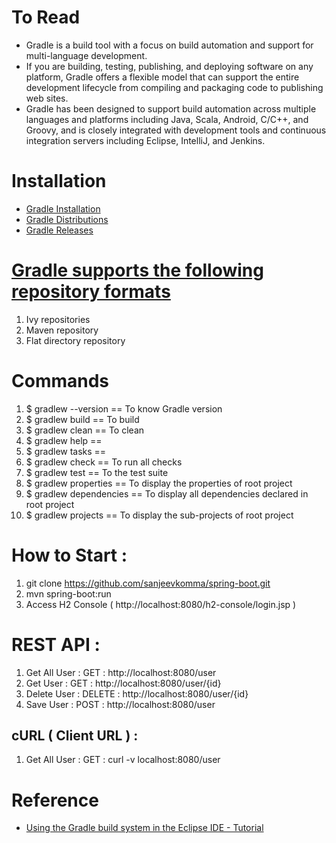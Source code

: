 # To Read
* Gradle is a build tool with a focus on build automation and support for multi-language development. 
* If you are building, testing, publishing, and deploying software on any platform, Gradle offers a flexible model that can support the entire development lifecycle from compiling and packaging code to publishing web sites. 
* Gradle has been designed to support build automation across multiple languages and platforms including Java, Scala, Android, C/C++, and Groovy, and is closely integrated with development tools and continuous integration servers including Eclipse, IntelliJ, and Jenkins.

# Installation
* [Gradle Installation](https://gradle.org/install/)
* [Gradle Distributions](https://services.gradle.org/distributions/)
* [Gradle Releases](https://gradle.org/releases/)

# [Gradle supports the following repository formats](https://www.javatpoint.com/gradle-repository)
1. Ivy repositories
2. Maven repository
3. Flat directory repository

# Commands
1. $ gradlew --version == To know Gradle version
2. $ gradlew build == To build
3. $ gradlew clean == To clean
4. $ gradlew help ==
5. $ gradlew tasks ==
6. $ gradlew check == To run all checks
7. $ gradlew test == To the test suite
8. $ gradlew properties == To display the properties of root project
9. $ gradlew dependencies == To display all dependencies declared in root project
10. $ gradlew projects == To display the sub-projects of root project

# How to Start : 
1. git clone https://github.com/sanjeevkomma/spring-boot.git
2. mvn spring-boot:run
3. Access H2 Console ( http://localhost:8080/h2-console/login.jsp ) 

# REST API : 
1. Get All User : GET : http://localhost:8080/user
2. Get User : GET : http://localhost:8080/user/{id}
3. Delete User : DELETE : http://localhost:8080/user/{id}
4. Save User : POST : http://localhost:8080/user
    
## cURL ( Client URL ) :
1. Get All User : GET : curl -v localhost:8080/user

# Reference
* [Using the Gradle build system in the Eclipse IDE - Tutorial](https://www.vogella.com/tutorials/EclipseGradle/article.html#how-to-create-a-new-gradle-powered-spring-boot-application-with-eclipse)
